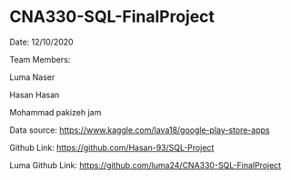 # CNA330-SQL-FinalProject

Date: 12/10/2020

Team Members:

Luma Naser

Hasan Hasan

Mohammad pakizeh jam

Data source: https://www.kaggle.com/lava18/google-play-store-apps

Github Link: https://github.com/Hasan-93/SQL-Project

Luma Github Link: https://github.com/luma24/CNA330-SQL-FinalProject

           
